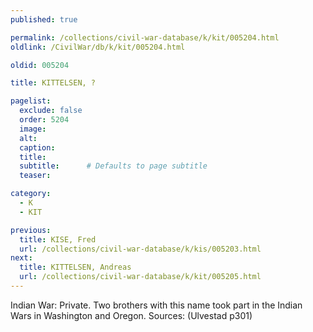 ```yaml
---
published: true

permalink: /collections/civil-war-database/k/kit/005204.html
oldlink: /CivilWar/db/k/kit/005204.html

oldid: 005204

title: KITTELSEN, ?

pagelist:
  exclude: false
  order: 5204
  image: 
  alt:
  caption:
  title:
  subtitle:      # Defaults to page subtitle
  teaser:

category: 
  - K 
  - KIT

previous:
  title: KISE, Fred
  url: /collections/civil-war-database/k/kis/005203.html  
next:
  title: KITTELSEN, Andreas
  url: /collections/civil-war-database/k/kit/005205.html   
---
```

Indian War: Private. Two brothers with this name took part in the Indian Wars in Washington and Oregon. Sources: (Ulvestad p301)